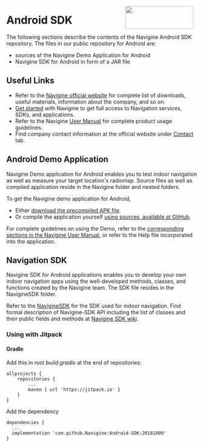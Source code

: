 <a href="http://navigine.com"><img src="https://navigine.com/assets/web/images/logo.svg" align="right" height="60" width="180" hspace="10" vspace="5"></a>

# Android SDK

The following sections describe the contents of the Navigine Android SDK repository. The files in our public repository for Android are: 

- sources of the Navigine Demo Application for Android
- Navigine SDK for Android in form of a JAR file

## Useful Links

- Refer to the [Navigine official website](https://navigine.com/) for complete list of downloads, useful materials, information about the company, and so on.
- [Get started](http://client.navigine.com/login) with Navigine to get full access to Navigation services, SDKs, and applications.
- Refer to the Navigine [User Manual](http://docs.navigine.com/) for complete product usage guidelines.
- Find company contact information at the official website under <a href="https://navigine.com/contacts/">Contact</a> tab.

## Android Demo Application

Navigine Demo application for Android enables you to test indoor navigation as well as measure your target location's radiomap.
Source files as well as compiled application reside in the Navigine folder and nested folders.

To get the Navigine demo application for Android,

- Either [download the precompiled APK file](https://github.com/Navigine/Android-SDK/blob/master/NavigineDemo/NavigineDemo-debug.apk).
- Or compile the application yourself [using sources, available at GitHub](https://github.com/Navigine/Android-SDK/tree/master/NavigineDemo>).

For complete guidelines on using the Demo, refer to the [corresponding sections in the Navigine User Manual](http://docs.navigine.com/ud_android_demo.html), or refer to the Help file incorporated into the application.

## Navigation SDK

Navigine SDK for Android applications enables you to develop your own indoor navigation apps using the well-developed methods, classes, and functions created by the Navigine team.
The SDK file resides in the NavigineSDK folder.

Refer to the [NavigineSDK](https://github.com/Navigine/Android-SDK/tree/master/NavigineSDK) for the SDK used for indoor navigation.
Find formal description of Navigine-SDK API including the list of classes and their public fields and methods at [Navigine SDK wiki](https://github.com/Navigine/Android-SDK/wiki).

### Using with Jitpack

#### Gradle

Add this in root *build.gradle* at the end of repositories:

```
allprojects {
    repositories {
        ...
        maven { url 'https://jitpack.io' }
    }
}
```

Add the dependency

```
dependencies {
  ...
  implementation 'com.github.Navigine:Android-SDK:20181009'
}
```

